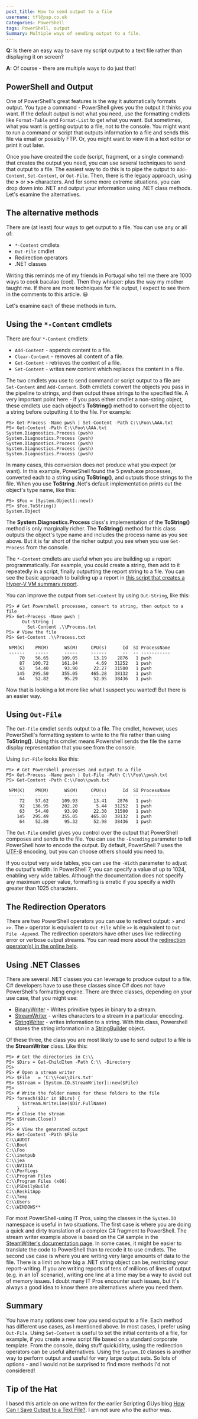 ```yaml
---
post_title: How to send output to a file
username: tfl@psp.co.uk
Categories: PowerShell
tags: PowerShell, output
Summary: Multiple ways of sending output to a file. 
---
```


**Q:** Is there an easy way to save my script output to a text file rather than displaying it on screen?

**A:** Of course - there are multiple ways to do just that!

## PowerShell and Output

One of PowerShell's great features is the way it automatically formats output.
You type a command - PowerShell gives you the output it thinks you want.
If the default output is not what you need, use the formatting cmdlets like `Format-Table` and `Format-List` to get what you want.
But sometimes, what you want is getting output to a file, not to the console.
You might want to run a command or script that outputs information to a file and sends this file via email or possibly FTP.
Or, you might want to view it in a text editor or print it out later.

Once you have created the code (script, fragment, or a single command) that creates the output you need, you can use several techniques to send that output to a file.
The easiest way to do this is to pipe the output to `Add-Content`, `Set-Content`, or `Out-File`.
Then, there is the legacy approach, using the **>** or **>>** characters.
And for some more extreme situations, you can drop down into .NET and output your information using .NET class methods.
Let's examine the alternatives.

## The alternative methods

There are (at least) four ways to get output to a file.
You can use any or all of:

* `*-Content` cmdlets
* `Out-File` cmdlet
* Redirection operators
* .NET classes

Writing this reminds me of my friends in Portugal who tell me there are 1000 ways to cook bacalao (cod).
Then they whisper: plus the way my mother taught me.
If there are more techniques for file output, I expect to see them in the comments to this article. 😃

Let's examine each of these methods in turn.

## Using the `*-Content` cmdlets

There are four `*-Content` cmdlets:

* `Add-Content` - appends content to a file.
* `Clear-Content` - removes all content of a file.
* `Get-Content` - retrieves the content of a file.
* `Set-Content` - writes new content which replaces the content in a file.

The two cmdlets you use to send command or script output to a file are `Set-Content` and `Add-Content`.
Both cmdlets convert the objects you pass in the pipeline to strings, and then output these strings to the specified file.
A very important point here - if you pass either cmdlet a non-string object, these cmdlets use each object's **ToString()** method to convert the object to a string before outputting it to the file.
For example:

```powershell-console
PS> Get-Process -Name pwsh | Set-Content -Path C:\\Foo\\AAA.txt
PS> Get-Content -Path C:\\Foo\\AAA.txt
System.Diagnostics.Process (pwsh)
System.Diagnostics.Process (pwsh)
System.Diagnostics.Process (pwsh)
System.Diagnostics.Process (pwsh)
System.Diagnostics.Process (pwsh)
```

In many cases, this conversion does not produce what you expect (or want).
In this example, PowerShell found the 5 pwsh.exe processes, converted each to a string using **ToString()**, and outputs those strings to the file.
When you use **ToString** .Net's default implementation prints out the object's type name, like this:

```powershell-console
PS> $Foo = [System.Object]::new()
PS> $Foo.ToString()
System.Object
```

The **System.Diagnostics.Process** class's implementation of the **ToString()** method is only marginally richer.
The **ToString()** method for this class outputs the object's type name and includes the process name as you see above.
But it is far short of the richer output you see when you use `Get-Process` from the console.

The `*-Content` cmdlets are useful when you are building up a report programmatically.
For example, you could create a string, then add to it repeatedly in a script, finally outputting the report string to a file.
You can see the basic approach to building up a report in [this script that creates a Hyper-V VM summary report](https://github.com/doctordns/Wiley20/blob/master/10%20-%20Reporting/10.8%20-%20Creating%20a%20Hyper-V%20Status%20Report.ps1).

You can improve the output from `Set-Content` by using `Out-String`, like this:

```powershell-console
PS> # Get Powershell processes, convert to string, then output to a file
PS> Get-Process -Name pwsh |
      Out-String |
        Set-Content .\\Process.txt
PS> # View the file
PS> Get-Content .\\Process.txt

 NPM(K)    PM(M)      WS(M)     CPU(s)      Id  SI ProcessName
 ------    -----      -----     ------      --  -- -----------
     70    56.65     109.05      13.19    2876   1 pwsh
     87   100.72     161.84       4.69   31252   1 pwsh
     63    54.40      93.90      22.27   31500   1 pwsh
    145   295.50     355.05     465.28   38132   1 pwsh
     64    52.82      95.29      52.95   38436   1 pwsh
```

Now that is looking a lot more like what I suspect you wanted!
But there is an easier way.

## Using `Out-File`

The `Out-File` cmdlet sends output to a file.
The cmdlet, however, uses PowerShell's formatting system to write to the file rather than using **ToString()**.
Using this cmdlet means Powershell sends the file the same display representation that you see from the console.

Using `Out-File` looks like this:

```powershell-console
PS> # Get Powershell processes and output to a file
PS> Get-Process -Name pwsh | Out-File -Path C:\\Foo\\pwsh.txt
PS> Get-Content -Path C:\\Foo\\pwsh.txt

 NPM(K)    PM(M)      WS(M)     CPU(s)      Id  SI ProcessName
 ------    -----      -----     ------      --  -- -----------
     72    57.62     109.93      13.41    2876   1 pwsh
     92   136.95     202.20       5.44   31252   1 pwsh
     63    54.40      93.90      22.30   31500   1 pwsh
    145   295.49     355.05     465.80   38132   1 pwsh
     64    52.88      95.32      52.98   38436   1 pwsh

```

The `Out-File` cmdlet gives you control over the output that PowerShell composes and sends to the file.
You can use the `-Encoding` parameter to tell PowerShell how to encode the output.
By default, PowerShell 7 uses the [UTF-8](https://en.wikipedia.org/wiki/UTF-8) encoding, but you can choose others should you need to.

If you output very wide tables, you can use the  `-Width` parameter to adjust the output's width.
In PowerShell 7, you can specify a value of up to 1024, enabling very wide tables.
Although the documentation does not specify any maximum upper value, formatting is erratic if you specify a width greater than 1025 characters.

## The Redirection Operators

There are two PowerShell operators you can use to redirect output: `>` and `>>`.
The `>` operator is equivalent to `Out-File` while `>>` is equivalent to `Out-File -Append`.
The redirection operators have other uses like redirecting error or verbose output streams.
You can read more about the [redirection operator(s) in the online help](https://docs.microsoft.com/powershell/module/microsoft.powershell.core/about/about_redirection).

## Using .NET Classes

There are several .NET classes you can leverage to produce output to a file.
C# developers have to use these classes since C# does not have PowerShell's formatting engine.
There are three classes, depending on your use case, that you might use:

* [BinaryWriter](https://docs.microsoft.com/dotnet/api/system.io.binarywriter) - Writes primitive types in binary to a stream.
* [StreamWriter](https://docs.microsoft.com/dotnet/api/system.io.streamwriter) - writes characters to a stream in a particular encoding.
* [StringWriter](https://docs.microsoft.com/dotnet/api/system.io.stringwriter) - writes information to a string. With this class, Powershell stores the string information in a [StringBuilder](https://docs.microsoft.com/dotnet/api/system.text.stringbuilder) object.

Of these three, the class you are most likely to use to send output to a file is the **StreamWriter** class.
Like this:

```powershell-console
PS> # Get the directories in C:\\
PS> $Dirs = Get-ChildItem -Path C:\\ -Directory
PS>
PS> # Open a stream writer
PS> $File   = 'C:\\Foo\\Dirs.txt'
PS> $Stream = [System.IO.StreamWriter]::new($File)
PS> 
PS> # Write the folder names for these folders to the file
PS> foreach($Dir in $Dirs) {
      $Stream.WriteLine($Dir.FullName)
    }
PS> # Close the stream
PS> $Stream.Close()
PS>
PS> # View the generated output
PS> Get-Content -Path $File
C:\\AUDIT
C:\\Boot
C:\\Foo
C:\\inetpub
C:\\jea
C:\\NVIDIA
C:\\PerfLogs
C:\\Program Files
C:\\Program Files (x86)
C:\\PSDailyBuild
C:\\ReskitApp
C:\\Temp
C:\\Users
C:\\WINDOWS**
```

For most PowerShell-using IT Pros, using the classes in the `System.IO` namespace is useful in two situations.
The first case is where you are doing a quick and dirty translation of a complex C# fragment to PowerShell.
The stream writer example above is based on the C# sample in the [SteamWriter's documentation page](https://docs.microsoft.com/dotnet/api/system.io.streamwriter).
In some cases, it might be easier to translate the code to PowerShell than to recode it to use cmdlets.
The second use case is where you are writing very large amounts of data to the file.
There is a limit on how big a .NET string object can be, restricting your report-writing.
If you are writing reports of tens of millions of lines of output (e.g. in an IoT scenario), writing one line at a time may be a way to avoid out of memory issues.
I doubt many IT Pros encounter such issues, but it's always a good idea to know there are alternatives where you need them.

## Summary

You have many options over how you send output to a file.
Each method has different use cases, as I mentioned above.
In most cases, I prefer using `Out-File`.
Using `Set-Content` is useful to set the initial contents of a file, for example, if you create a new script file based on a standard corporate template.
From the console, doing stuff quick/dirty, using the redirection operators can be useful alternatives.
Using the `System.IO` classes is another way to perform output and useful for very large output sets.
So lots of options - and I would not be surprised to find more methods I'd not considered!

## Tip of the Hat

I based this article on one written for the earlier Scripting GUys blog [How Can I Save Output to a Text File?](https://devblogs.microsoft.com/scripting/how-can-i-save-output-to-a-text-file/).
I am not sure who the author was.
